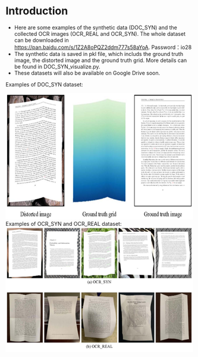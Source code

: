 # Introduction  
* Here are some examples of the synthetic data (DOC_SYN) and the collected OCR images (OCR_REAL and OCR_SYN). The whole dataset can be downloaded in https://pan.baidu.com/s/1Z2A8oPQZ2ddm777s58aYoA. Password：io28  
* The synthetic data is saved in pkl file, which includs the ground truth image, the distorted image and the ground truth grid. More details can be found in DOC_SYN_visualize.py.  
* These datasets will also be available on Google Drive soon.  

Examples of DOC_SYN dataset:  
<div align=center><img src="https://github.com/XiyanLiu/AGUN/blob/master/Material/doc_syn.jpg" width="710" height="340"/></div>  
Examples of OCR_SYN and OCR_REAL dataset:  
<div align=center><img src="https://github.com/XiyanLiu/AGUN/blob/master/Material/ocr.jpg"/></div>
